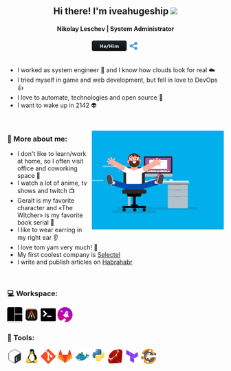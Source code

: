<div align="center">
  <h2>Hi there! I'm iveahugeship <img src="https://media.giphy.com/media/hvRJCLFzcasrR4ia7z/giphy.gif" width="30px"></h2>
</div>

<div align=center>
  <h4>Nikolay Leschev | System Administrator</h4>
  <a href="#"><img src="./assets/svg/social/hehim.svg" height=25 /></a> <a href="https://linktr.ee/iveahugeship"><img src="./assets/svg/social/link.svg" height=25 /></a>
</div>

<br>

- I worked as system engineer :rocket: and I know how clouds look for real :cloud:
- I tried myself in game and web development, but fell in love to DevOps :thumbsup:
- I love to automate, technologies and open source :robot:
- I want to wake up in 2142 :alien:

<br>

<a href="#"><img align=right src="./assets/gif/coder.gif" height=230 /></a>

### 🧐 More about me:

- I don't like to learn/work at home, so I often visit office and coworking space :office:
- I watch a lot of anime, tv shows and twitch :tv:
- Geralt is my favorite character and «The Witcher» is my favorite book serial :wolf:
- I like to wear earring in my right ear :ear:
- I love tom yam very much! :shallow_pan_of_food:
- My first coolest company is [Selectel](https://selectel.ru/)
- I write and publish articles on [Habrahabr](https://habr.com/ru/users/iveahugeship/)
  
<br>

### 💻 Workspace:

<a href="https://github.com/tmux/tmux"><img src="./assets/svg/tools/tmux.svg" height=35 /></a>   <a href="https://github.com/alacritty/alacritty"><img src="./assets/svg/tools/alacritty.png" height=35 /></a>   <a href="https://github.com/ohmyzsh/ohmyzsh"><img src="./assets/svg/tools/ohmyzsh.svg" height=35 /></a>   <a href="https://github.com/starship/starship"><img src="./assets/svg/tools/starship.png" height=35 /></a>

### 🔨 Tools:

<a href="https://www.gnu.org/software/bash/"><img src="./assets/svg/tools/bash.svg" height=35 /></a>   <a href="https://www.kernel.org/"><img src="./assets/svg/tools/linux.svg" height=35 /></a>   <a href="https://git-scm.com/"><img src="./assets/svg/tools/git.svg" height=35 /></a>   <a href="https://about.gitlab.com/"><img src="./assets/svg/tools/gitlab.svg" height=35 /></a>   <a href="https://www.docker.com/"><img src="./assets/svg/tools/docker.svg" height=35 /></a>  <a href="https://www.python.org/"><img src="./assets/svg/tools/python.svg" height=35 /></a>   <a href="https://www.ruby-lang.org/en/"><img src="./assets/svg/tools/ruby.svg" height=35 /></a>   <a href="https://www.terraform.io/"><img src="./assets/svg/tools/terraform.svg" height=35 /></a>   <a href="https://github.com/chef/chef/"><img src="./assets/svg/tools/chef.svg" height=35 /></a>

<!-- Resources: -->
<!-- Icons: https://simpleicons.org/ https://github.com/devicons/devicon -->
